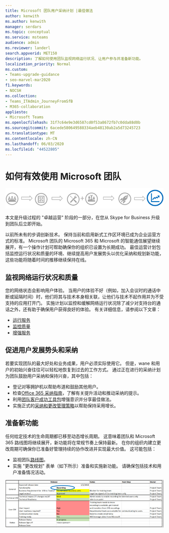 ```yaml
---
title: Microsoft 团队用户采纳计划 |最佳做法
author: kenwith
ms.author: kenwith
manager: serdars
ms.topic: conceptual
ms.service: msteams
audience: admin
ms.reviewer: landerl
search.appverid: MET150
description: 了解如何使用团队监视网络运行状况、让用户参与并准备新功能。
localization_priority: Normal
ms.custom:
- Teams-upgrade-guidance
- seo-marvel-mar2020
f1.keywords:
- NOCSH
ms.collection:
- Teams_ITAdmin_JourneyFromSfB
- M365-collaboration
appliesto:
- Microsoft Teams
ms.openlocfilehash: 31f7c64e9e3d6587cd0f53a8672fb7c0dda88d0b
ms.sourcegitcommit: 6acede580649588334aeb48130ab2a5d73245723
ms.translationtype: MT
ms.contentlocale: zh-CN
ms.lasthandoff: 06/03/2020
ms.locfileid: "44522805"
---
```

# <a name="how-to-use-microsoft-teams-effectively"></a>如何有效使用 Microsoft 团队

![升级旅行图，强调卓越运营阶段](media/upgrade-banner-op-excellence.png "升级旅行阶段，重点关注运营卓越阶段")

本文是升级过程的 "卓越运营" 阶段的一部分，在您从 Skype for Business 升级到团队后立即开始。

以前所未有的步调创新技术。 保持当前和启用新式工作区环境已成为企业运营方式的标准。 Microsoft 团队的 Microsoft 365 和 Microsoft 的智能通信展望继续展开，有一个操作计划可帮助确保你的组织已设置为长期成功。 最佳运营计划包括监控运行状况和质量的环境、继续提高用户发展势头以优化采纳和规划新功能，这些功能将随着时间的推移继续保持在线。

## <a name="monitor-for-network-health-and-quality"></a>监视网络运行状况和质量

您的网络状态会影响用户体验。 当用户的体验不好（例如，加入会议时的通话中断或延隔时间）时，他们将其与技术本身相关联，让他们与技术不起作用并为不受支持的应用打开门。 实施计划以监控和缓解网络运行状况除了减少对支持台的通话之外，还有助于确保用户获得良好的体验。 有关详细信息，请参阅以下文章：

- [运行服务](upgrade-operate-my-service.md)
- [监控质量](upgrade-monitor-quality.md)
- [增强服务](upgrade-enhance-my-service.md)

## <a name="drive-user-momentum-and-adoption"></a>促进用户发展势头和采纳

若要实现团队的最大好处和业务成果，用户必须实际使用它。 但是，wane 和用户的初始兴奋往往可以轻松地恢复到过去的工作方式。 通过正在进行的采纳计划为团队鼓励用户采纳和保持兴奋，其中包括：

- 登记对等拥护机以帮助布道和鼓励其他用户。
- 检查[Office 365 采纳指南](https://go.microsoft.com/fwlink/?linkid=859045)，了解有关提升活动和推动采纳的提示。
- 利用[团队客户成功工具包](https://aka.ms/TeamsCustomerSuccess)增强意识并分享最佳做法。
- 实施正式的[采纳和更改管理策略](http://www.successwithteams.com/)以帮助保持采用增长。

## <a name="prepare-for-new-functionality"></a>准备新功能

任何给定技术的生命周期都已移至动态增长周期。 这意味着团队和 Microsoft 365 路线图将继续展开，新功能将在常规节奏上保持最新。 在你的组织内建立更改周期可确保你已准备好管理持续的协作改进并实现最大价值。 这可能包括：

- 监视团队[路线图](https://products.office.com/business/office-365-roadmap?filters=microsoft%20teams)。
- 实施 "更改规划" 表单（如下所示）准备和实施新功能。 请确保包括技术和用户准备情况活动。


![显示预期发布日期和注释的示例表单](media/upgrade-change-plan-form.png "示例表单显示了与后续步骤和所有者一起列出的有关新功能的预期发布日期和注释")
